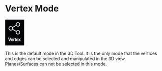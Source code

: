 # Vertex Mode

![hotkey: 1](../.gitbook/assets/vertex-button%20%282%29.png)

This is the default mode in the 3D Tool. It is the only mode that the vertices and edges can be selected and manipulated in the 3D view. Planes/Surfaces can not be selected in this mode.

